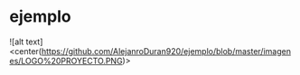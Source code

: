 # ejemplo
 ![alt text]<center(https://github.com/AlejanroDuran920/ejemplo/blob/master/imagenes/LOGO%20PROYECTO.PNG)>
